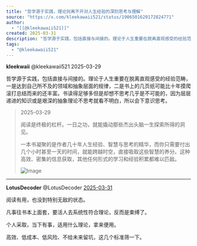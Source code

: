 ```yaml
---
title: "哲学源于实践，理论则离不开对人生经验的深刻思考与理解"
source: "https://x.com/kleekawaii521/status/1906501620172824771"
author:
  - "[[@kleekawaii521]]"
created: 2025-03-31
description: "哲学源于实践，包括直接与间接的。理论于人生重要在脱离直观感受的经验范畴，一是达到自己所不及的领域和抽象层面的规律，二是书上的几页纸可能比十年摸爬滚打总结而来的还丰富。书读得足够多但是却想不思考几乎是不可能的，因为层层递进的知识或是艰深的抽象理论不思考就看不明白，所以会下意识思考。"
tags:
  - "@kleekawaii521"
---
```

**kleekwaii** @kleekawaii521 2025-03-29

哲学源于实践，包括直接与间接的。理论于人生重要在脱离直观感受的经验范畴，一是达到自己所不及的领域和抽象层面的规律，二是书上的几页纸可能比十年摸爬滚打总结而来的还丰富。书读得足够多但是却想不思考几乎是不可能的，因为层层递进的知识或是艰深的抽象理论不思考就看不明白，所以会下意识思考。

> 2025-03-29
> 
> 阅读是终极的杠杆。一日之功，就能撬动那些杰出头脑一生探索所得的洞见。
> 
> 一本书凝聚的是作者几十年人生经验、智慧与思考的精华，而你只需要付出几个小时甚至一天的时间，就能跨越时空，直接吸取这些智慧的养分。这种高效、密集的信息获取，其他任何形式的学习和经验积累都难以匹敌。
> 
> ![Image](https://pbs.twimg.com/media/GnLYoWgasAAfsAn?format=jpg&name=large)

---

**LotusDecoder** @LotusDecoder [2025-03-31](https://x.com/LotusDecoder/status/1906516015351292214)

阅读有用，也没到特别无敌的状态。

凡事往书本上面套，要活人去系统性符合理论，反而是束缚了。

个人采取，当下有事，适用什么理论，拿来便用。

高效、低成本、低风险、不给未来留坑，这几个标准筛一下。